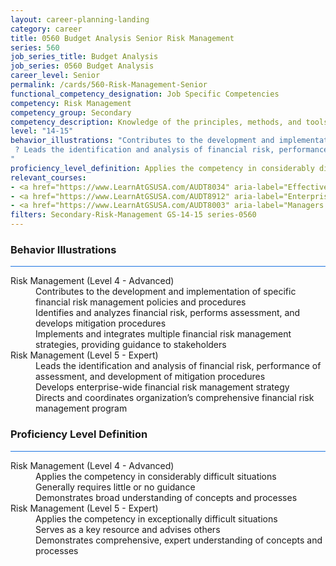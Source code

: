 ```yaml
---
layout: career-planning-landing
category: career
title: 0560 Budget Analysis Senior Risk Management
series: 560
job_series_title: Budget Analysis
job_series: 0560 Budget Analysis
career_level: Senior
permalink: /cards/560-Risk-Management-Senior
functional_competency_designation: Job Specific Competencies
competency: Risk Management
competency_group: Secondary
competency_description: Knowledge of the principles, methods, and tools used for risk assessment and mitigation, including identification of opportunities and assessment of failures and their consequences.
level: "14-15"
behavior_illustrations: "Contributes to the development and implementation of specific financial risk management policies and procedures ? Identifies and analyzes financial risk, performs assessment, and develops mitigation procedures ? Implements and integrates multiple financial risk management strategies, providing guidance to stakeholders
 ? Leads the identification and analysis of financial risk, performance of assessment, and development of mitigation procedures ? Develops enterprise-wide financial risk management strategy ? Directs and coordinates organization’s comprehensive financial risk management program
"
proficiency_level_definition: Applies the competency in considerably difficult situations ? Generally requires little or no guidance ? Demonstrates broad understanding of concepts and processes ? Applies the competency in exceptionally difficult situations ? Serves as a key resource and advises others ? Demonstrates comprehensive, expert understanding of concepts and processes
relevant_courses: 
- <a href="https://www.LearnAtGSUSA.com/AUDT8034" aria-label="Effective Audit Resolution, Follow-up and Implementation (AUDT8034), GSU - https://www.LearnAtGSUSA.com/AUDT8034">Effective Audit Resolution, Follow-up and Implementation (AUDT8034), GSU</a>
- <a href="https://www.LearnAtGSUSA.com/AUDT8912" aria-label="Enterprise Risk Management&#58; Executive Seminar (AUDT8912), GSU - https://www.LearnAtGSUSA.com/AUDT8912">Enterprise Risk Management&#58; Executive Seminar (AUDT8912), GSU</a>
- <a href="https://www.LearnAtGSUSA.com/AUDT8003" aria-label="Managers and Auditors Roles in Assessing Internal Controls (AUDT8003), GSU - https://www.LearnAtGSUSA.com/AUDT8003">Managers and Auditors Roles in Assessing Internal Controls (AUDT8003), GSU</a>
filters: Secondary-Risk-Management GS-14-15 series-0560
---
```


<div class="desktop:grid-col-6 margin-y-3">
  <div class="border-top-2 bg-white padding-3 shadow-5 height-full members-hover border-1px button-border border-top-blue radius-lg card-text-color">
    <h3>Behavior Illustrations</h3>
    <hr style="background-color: #1b74e0 !important;"/>
    <dl class="text-base card-content-color"><dt>Risk Management (Level 4 - Advanced)</dt><dd>Contributes to the development and implementation of specific financial risk management policies and procedures </dd><dd> Identifies and analyzes financial risk, performs assessment, and develops mitigation procedures </dd><dd> Implements and integrates multiple financial risk management strategies, providing guidance to stakeholders
</dd><dt>Risk Management (Level 5 - Expert)</dt><dd>Leads the identification and analysis of financial risk, performance of assessment, and development of mitigation procedures </dd><dd> Develops enterprise-wide financial risk management strategy </dd><dd> Directs and coordinates organization’s comprehensive financial risk management program
</dd></dl>
  </div>
</div>
<div class="desktop:grid-col-6 margin-y-3">
  <div class="border-top-2 bg-white padding-3 shadow-5 height-full members-hover border-1px button-border border-top-blue radius-lg card-text-color">
    <h3>Proficiency Level Definition</h3>
     <hr style="background-color: #1b74e0 !important;"/>
    <dl class="text-base card-content-color"><dt>Risk Management (Level 4 - Advanced)</dt><dd>Applies the competency in considerably difficult situations </dd><dd> Generally requires little or no guidance </dd><dd> Demonstrates broad understanding of concepts and processes</dd><dt>Risk Management (Level 5 - Expert)</dt><dd>Applies the competency in exceptionally difficult situations </dd><dd> Serves as a key resource and advises others </dd><dd> Demonstrates comprehensive, expert understanding of concepts and processes</dd></dl>
  </div>
</div>